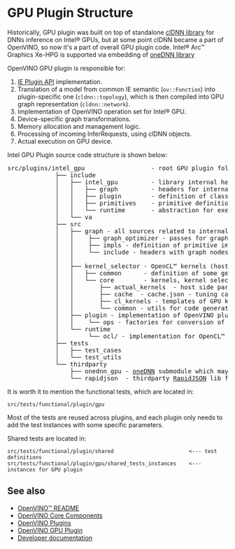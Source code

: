 # GPU Plugin Structure

Historically, GPU plugin was built on top of standalone [clDNN library](https://github.com/intel/clDNN) for DNNs inference on Intel® GPUs,
but at some point clDNN became a part of OpenVINO, so now it's a part of overall GPU plugin code. Intel® Arc™ Graphics Xe-HPG is supported
via embedding of [oneDNN library](https://github.com/oneapi-src/oneDNN)

OpenVINO GPU plugin is responsible for:
 1. [IE Plugin API](https://docs.openvino.ai/2025/documentation/openvino-extensibility/openvino-plugin-library.html) implementation.
 2. Translation of a model from common IE semantic (`ov::Function`) into plugin-specific one (`cldnn::topology`), which is then compiled into
 GPU graph representation (`cldnn::network`).
 3. Implementation of OpenVINO operation set for Intel® GPU.
 4. Device-specific graph transformations.
 5. Memory allocation and management logic.
 6. Processing of incoming InferRequests, using clDNN objects.
 7. Actual execution on GPU device.

Intel GPU Plugin source code structure is shown below:
<pre>
src/plugins/intel_gpu                  - root GPU plugin folder
             ├── include
             │   ├── intel_gpu         - library internal headers
             │   │   ├── graph         - headers for internal graph representations
             │   │   ├── plugin        - definition of classes required for OpenVINO plugin API implementation
             │   │   ├── primitives    - primitive definitions for all supported operations
             │   │   └── runtime       - abstraction for execution runtime entities (memory, device, engine, etc)
             │   └── va
             ├── src
             │   ├── graph - all sources related to internal graph representation
             │   │    ├── graph_optimizer - passes for graph transformations
             │   │    ├── impls - definition of primitive implementations
             │   │    └── include - headers with graph nodes
             │   │
             │   ├── kernel_selector - OpenCL™ kernels (host+device parts) + utils for optimal kernels selection
             │   │   ├── common      - definition of some generic classes/structures used in kernel_selector
             │   │   └── core        - kernels, kernel selectors, and kernel parameters definitions
             │   │       ├── actual_kernels  - host side part of OpenCL™ kernels including applicability checks, performance heuristics and Local/Global work-groups description
             │   │       ├── cache  - cache.json - tuning cache of the kernels which is redistributed with the plugin to improve kernels and kernel parameters selection for better performance
             │   │       ├── cl_kernels - templates of GPU kernels (device part) written on OpenCL™
             │   │       └── common - utils for code generation and kernels selection
             │   ├── plugin - implementation of OpenVINO plugin API
             │   │    └── ops - factories for conversion of OpenVINO operations to internal primitives
             │   └── runtime
             │        └── ocl/ - implementation for OpenCL™ based runtime
             ├── tests
             │   ├── test_cases
             │   └── test_utils
             └── thirdparty
                 ├── onednn_gpu - <a href="https://github.com/oneapi-src/oneDNN">oneDNN</a> submodule which may be used to accelerate some primitives
                 └── rapidjson  - thirdparty <a href="https://github.com/Tencent/rapidjson">RapidJSON</a> lib for reading json files (cache.json)
</pre>

It is worth it to mention the functional tests, which are located in:
```
src/tests/functional/plugin/gpu
```
Most of the tests are reused across plugins, and each plugin only needs to add the test instances with some specific parameters.

Shared tests are located in:
```
src/tests/functional/plugin/shared                        <--- test definitions
src/tests/functional/plugin/gpu/shared_tests_instances    <--- instances for GPU plugin
```

## See also

 * [OpenVINO™ README](../../../../README.md)
 * [OpenVINO Core Components](../../../README.md)
 * [OpenVINO Plugins](../../README.md)
 * [OpenVINO GPU Plugin](../README.md)
 * [Developer documentation](../../../../docs/dev/index.md)